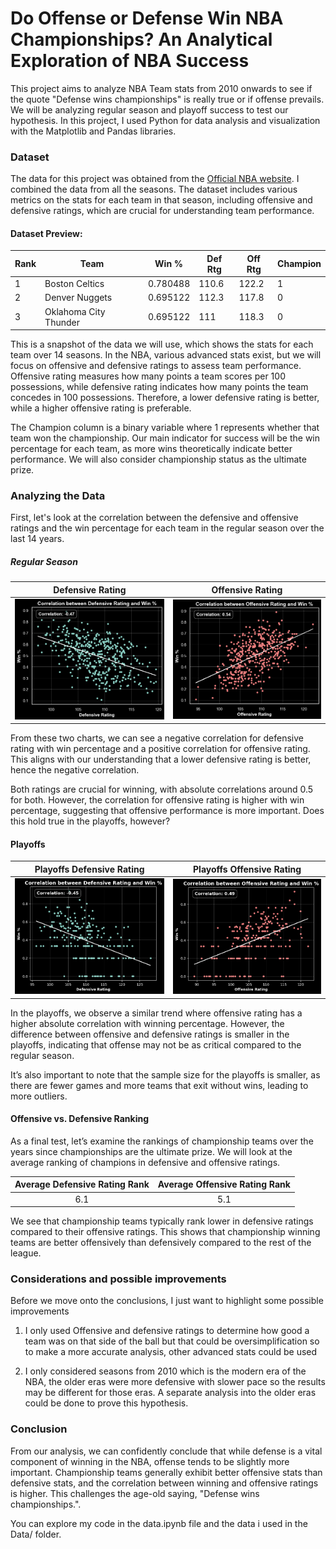 # Do Offense or Defense Win NBA Championships? An Analytical Exploration of NBA Success

This project aims to analyze NBA Team stats from 2010 onwards to see if the quote "Defense wins championships" is really true or if offense prevails. We will be analyzing regular season and playoff success to test our hypothesis. In this project, I used Python for data analysis and visualization with the Matplotlib and Pandas libraries.

### Dataset

The data for this project was obtained from the [Official NBA website](https://www.nba.com/stats/teams/advanced). I combined the data from all the seasons. The dataset includes various metrics on the stats for each team in that season, including offensive and defensive ratings, which are crucial for understanding team performance.

#### Dataset Preview:

| Rank | Team                  | Win %    | Def Rtg | Off Rtg | Champion |
| ---- | --------------------- | -------- | ------- | ------- | -------- |
| 1    | Boston Celtics        | 0.780488 | 110.6   | 122.2   | 1        |
| 2    | Denver Nuggets        | 0.695122 | 112.3   | 117.8   | 0        |
| 3    | Oklahoma City Thunder | 0.695122 | 111     | 118.3   | 0        |

This is a snapshot of the data we will use, which shows the stats for each team over 14 seasons. In the NBA, various advanced stats exist, but we will focus on offensive and defensive ratings to assess team performance. Offensive rating measures how many points a team scores per 100 possessions, while defensive rating indicates how many points the team concedes in 100 possessions. Therefore, a lower defensive rating is better, while a higher offensive rating is preferable.

The Champion column is a binary variable where 1 represents whether that team won the championship. Our main indicator for success will be the win percentage for each team, as more wins theoretically indicate better performance. We will also consider championship status as the ultimate prize.

### Analyzing the Data

First, let's look at the correlation between the defensive and offensive ratings and the win percentage for each team in the regular season over the last 14 years.

##### Regular Season

|         Defensive Rating         |         Offensive Rating         |
| :------------------------------: | :------------------------------: |
| ![](Charts/Regular%20DefRtg.png) | ![](Charts/Regular%20OffRtg.png) |

From these two charts, we can see a negative correlation for defensive rating with win percentage and a positive correlation for offensive rating. This aligns with our understanding that a lower defensive rating is better, hence the negative correlation.

Both ratings are crucial for winning, with absolute correlations around 0.5 for both. However, the correlation for offensive rating is higher with win percentage, suggesting that offensive performance is more important. Does this hold true in the playoffs, however?

#### Playoffs

|    Playoffs Defensive Rating     |    Playoffs Offensive Rating     |
| :------------------------------: | :------------------------------: |
| ![](Charts/Playoff%20DefRtg.png) | ![](Charts/Playoff%20OffRtg.png) |

In the playoffs, we observe a similar trend where offensive rating has a higher absolute correlation with winning percentage. However, the difference between offensive and defensive ratings is smaller in the playoffs, indicating that offense may not be as critical compared to the regular season.

It’s also important to note that the sample size for the playoffs is smaller, as there are fewer games and more teams that exit without wins, leading to more outliers.

#### Offensive vs. Defensive Ranking

As a final test, let’s examine the rankings of championship teams over the years since championships are the ultimate prize. We will look at the average ranking of champions in defensive and offensive ratings.

| Average Defensive Rating Rank | Average Offensive Rating Rank |
| :---------------------------: | :---------------------------: |
|              6.1              |              5.1              |

We see that championship teams typically rank lower in defensive ratings compared to their offensive ratings. This shows that championship winning teams are better offensively than defensively compared to the rest of the league.

### Considerations and possible improvements

Before we move onto the conclusions, I just want to highlight some possible improvements

1. I only used Offensive and defensive ratings to determine how good a team was on that side of the ball but that could be oversimplification so to make a more accurate analysis, other advanced stats could be used

2. I only considered seasons from 2010 which is the modern era of the NBA, the older eras were more defensive with slower pace so the results may be different for those eras. A separate analysis into the older eras could be done to prove this hypothesis.

### Conclusion

From our analysis, we can confidently conclude that while defense is a vital component of winning in the NBA, offense tends to be slightly more important. Championship teams generally exhibit better offensive stats than defensive stats, and the correlation between winning and offensive ratings is higher. This challenges the age-old saying, "Defense wins championships.".

You can explore my code in the data.ipynb file and the data i used in the Data/ folder.
